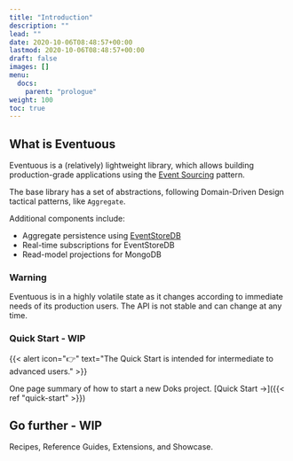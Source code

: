 ```yaml
---
title: "Introduction"
description: ""
lead: ""
date: 2020-10-06T08:48:57+00:00
lastmod: 2020-10-06T08:48:57+00:00
draft: false
images: []
menu:
  docs:
    parent: "prologue"
weight: 100
toc: true
---
```


## What is Eventuous

Eventuous is a (relatively) lightweight library, which allows building production-grade applications using the [Event Sourcing](https://zimarev.com/blog/event-sourcing/introduction/) pattern.

The base library has a set of abstractions, following Domain-Driven Design tactical patterns, like `Aggregate`.

Additional components include:
- Aggregate persistence using [EventStoreDB](https://eventstore.com)
- Real-time subscriptions for EventStoreDB
- Read-model projections for MongoDB

### Warning

Eventuous is in a highly volatile state as it changes according to immediate needs of its production users. The API is not stable and can change at any time.

### Quick Start - WIP

{{< alert icon="👉" text="The Quick Start is intended for intermediate to advanced users." >}}

One page summary of how to start a new Doks project. [Quick Start →]({{< ref "quick-start" >}})

## Go further - WIP

Recipes, Reference Guides, Extensions, and Showcase.

